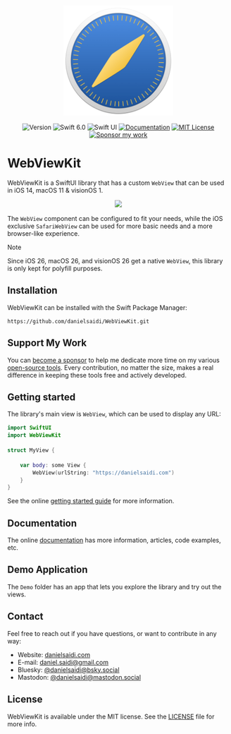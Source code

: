 <p align="center">
    <img src="Resources/Icon.png" alt="Project Icon" width="250" />
</p>

<p align="center">
    <img src="https://img.shields.io/github/v/release/danielsaidi/WebViewKit?color=%2300550&sort=semver" alt="Version" />
    <img src="https://img.shields.io/badge/Swift-6.0-orange.svg" alt="Swift 6.0" title="Version" />
    <img src="https://img.shields.io/badge/platform-SwiftUI-blue.svg" alt="Swift UI" title="Swift UI" />
    <a href="https://danielsaidi.github.io/WebViewKit"><img src="https://img.shields.io/badge/documentation-web-blue.svg" alt="Documentation" /></a>
    <a href="https://github.com/danielsaidi/WebViewKit/blob/master/LICENSE"><img src="https://img.shields.io/github/license/danielsaidi/WebViewKit" alt="MIT License" /></a>
    <a href="https://github.com/sponsors/danielsaidi"><img src="https://img.shields.io/badge/sponsor-GitHub-red.svg" alt="Sponsor my work" /></a>
</p>



# WebViewKit

WebViewKit is a SwiftUI library that has a custom `WebView` that can be used in iOS 14, macOS 11 & visionOS 1.

<p align="center">
    <img src ="Resources/Demo.gif" width="300" />
</p>

The ``WebView`` component can be configured to fit your needs, while the iOS exclusive ``SafariWebView`` can be used for more basic needs and a more browser-like experience.

> [!NOTE]  
> Since iOS 26, macOS 26, and visionOS 26 get a native `WebView`, this library is only kept for polyfill purposes.



## Installation

WebViewKit can be installed with the Swift Package Manager:

```
https://github.com/danielsaidi/WebViewKit.git
```


## Support My Work

You can [become a sponsor][Sponsors] to help me dedicate more time on my various [open-source tools][OpenSource]. Every contribution, no matter the size, makes a real difference in keeping these tools free and actively developed.



## Getting started

The library's main view is ``WebView``, which can be used to display any URL:

```swift
import SwiftUI
import WebViewKit

struct MyView {

    var body: some View {
        WebView(urlString: "https://danielsaidi.com")
    }
}
```

See the online [getting started guide][Getting-Started] for more information.



## Documentation

The online [documentation][Documentation] has more information, articles, code examples, etc.



## Demo Application

The `Demo` folder has an app that lets you explore the library and try out the views.



## Contact

Feel free to reach out if you have questions, or want to contribute in any way:

* Website: [danielsaidi.com][Website]
* E-mail: [daniel.saidi@gmail.com][Email]
* Bluesky: [@danielsaidi@bsky.social][Bluesky]
* Mastodon: [@danielsaidi@mastodon.social][Mastodon]



## License

WebViewKit is available under the MIT license. See the [LICENSE][License] file for more info.



[Email]: mailto:daniel.saidi@gmail.com
[Website]: https://danielsaidi.com
[GitHub]: https://github.com/danielsaidi
[OpenSource]: https://danielsaidi.com/opensource
[Sponsors]: https://github.com/sponsors/danielsaidi

[Bluesky]: https://bsky.app/profile/danielsaidi.bsky.social
[Mastodon]: https://mastodon.social/@danielsaidi
[Twitter]: https://twitter.com/danielsaidi

[Documentation]: https://danielsaidi.github.io/WebViewKit
[Getting-Started]: https://danielsaidi.github.io/WebViewKit/documentation/webviewkit/getting-started
[License]: https://github.com/danielsaidi/WebViewKit/blob/master/LICENSE
